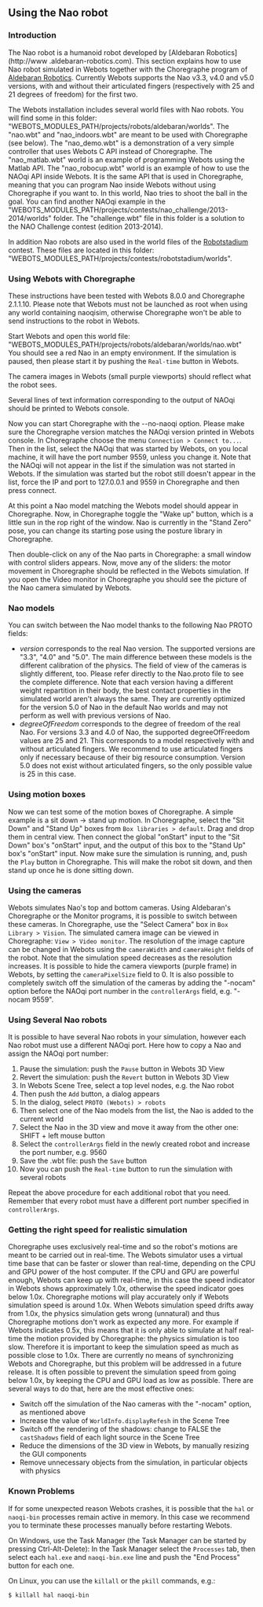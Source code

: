 ## Using the Nao robot

### Introduction

The Nao robot is a humanoid robot developed by [Aldebaran Robotics](http://www
.aldebaran-robotics.com). This section explains how to use Nao robot simulated
in Webots together with the Choregraphe program of [Aldebaran
Robotics](http://www.aldebaran-robotics.com). Currently Webots supports the Nao
v3.3, v4.0 and v5.0 versions, with and without their articulated fingers
(respectively with 25 and 21 degrees of freedom) for the first two.

The Webots installation includes several world files with Nao robots. You will
find some in this folder:
"WEBOTS\_MODULES\_PATH/projects/robots/aldebaran/worlds". The "nao.wbt" and
"nao\_indoors.wbt" are meant to be used with Choregraphe (see below). The
"nao\_demo.wbt" is a demonstration of a very simple controller that uses Webots
C API instead of Choregraphe. The "nao\_matlab.wbt" world is an example of
programming Webots using the Matlab API. The "nao\_robocup.wbt" world is an
example of how to use the NAOqi API inside Webots. It is the same API that is
used in Choregraphe, meaning that you can program Nao inside Webots without
using Choregraphe if you want to. In this world, Nao tries to shoot the ball in
the goal. You can find another NAOqi example in the
"WEBOTS\_MODULES\_PATH/projects/contests/nao\_challenge/2013-2014/worlds"
folder. The "challenge.wbt" file in this folder is a solution to the NAO
Challenge contest (edition 2013-2014).

In addition Nao robots are also used in the world files of the
[Robotstadium](http://www.robotstadium.org) contest. These files are located in
this folder: "WEBOTS\_MODULES\_PATH/projects/contests/robotstadium/worlds".

### Using Webots with Choregraphe

These instructions have been tested with Webots 8.0.0 and Choregraphe 2.1.1.10.
Please note that Webots must not be launched as root when using any world
containing naoqisim, otherwise Choregraphe won't be able to send instructions to
the robot in Webots.

Start Webots and open this world file:
"WEBOTS\_MODULES\_PATH/projects/robots/aldebaran/worlds/nao.wbt" You should see
a red Nao in an empty environment. If the simulation is paused, then please
start it by pushing the `Real-time` button in Webots.

The camera images in Webots (small purple viewports) should reflect what the
robot sees.

Several lines of text information corresponding to the output of NAOqi should be
printed to Webots console.

Now you can start Choregraphe with the --no-naoqi option. Please make sure the
Choregraphe version matches the NAOqi version printed in Webots console. In
Choregraphe choose the menu `Connection > Connect to...`. Then in the list,
select the NAOqi that was started by Webots, on you local machine, it will have
the port number 9559, unless you change it. Note that the NAOqi will not appear
in the list if the simulation was not started in Webots. If the simulation was
started but the robot still doesn't appear in the list, force the IP and port to
127.0.0.1 and 9559 in Choregraphe and then press connect.

At this point a Nao model matching the Webots model should appear in
Choregraphe. Now, in Choregraphe toggle the "Wake up" button, which is a little
sun in the rop right of the window. Nao is currently in the "Stand Zero" pose,
you can change its starting pose using the posture library in Choregraphe.

Then double-click on any of the Nao parts in Choregraphe: a small window with
control sliders appears. Now, move any of the sliders: the motor movement in
Choregraphe should be reflected in the Webots simulation. If you open the Video
monitor in Choregraphe you should see the picture of the Nao camera simulated by
Webots.

### Nao models

You can switch between the Nao model thanks to the following Nao PROTO fields:

- *version* corresponds to the real Nao version. The supported versions are "3.3",
"4.0" and "5.0". The main difference between these models is the different
calibration of the physics. The field of view of the cameras is slightly
different, too. Please refer directly to the Nao.proto file to see the complete
difference. Note that each version having a different weight repartition in
their body, the best contact properties in the simulated world aren't always the
same. They are currently optimized for the version 5.0 of Nao in the default Nao
worlds and may not perform as well with previous versions of Nao.
- *degreeOfFreedom* corresponds to the degree of freedom of the real Nao. For
versions 3.3 and 4.0 of Nao, the supported degreeOfFreedom values are 25 and 21.
This corresponds to a model respectively with and without articulated fingers.
We recommend to use articulated fingers only if necessary because of their big
resource consumption. Version 5.0 does not exist without articulated fingers, so
the only possible value is 25 in this case.

### Using motion boxes

Now we can test some of the motion boxes of Choregraphe. A simple example is a
sit down -> stand up motion. In Choregraphe, select the "Sit Down" and "Stand
Up" boxes from `Box libraries > default`. Drag and drop them in central view.
Then connect the global "onStart" input to the "Sit Down" box's "onStart" input,
and the output of this box to the "Stand Up" box's "onStart" input. Now make
sure the simulation is running, and, push the `Play` button in Choregraphe. This
will make the robot sit down, and then stand up once he is done sitting down.

### Using the cameras

Webots simulates Nao's top and bottom cameras. Using Aldebaran's Choregraphe or
the Monitor programs, it is possible to switch between these cameras. In
Choregraphe, use the "Select Camera" box in `Box Library > Vision`. The
simulated camera image can be viewed in Choregraphe: `View > Video monitor`. The
resolution of the image capture can be changed in Webots using the `cameraWidth`
and `cameraHeight` fields of the robot. Note that the simulation speed decreases
as the resolution increases. It is possible to hide the camera viewports (purple
frame) in Webots, by setting the `cameraPixelSize` field to 0. It is also
possible to completely switch off the simulation of the cameras by adding the
"-nocam" option before the NAOqi port number in the `controllerArgs` field, e.g.
"-nocam 9559".

### Using Several Nao robots

It is possible to have several Nao robots in your simulation, however each Nao
robot must use a different NAOqi port. Here how to copy a Nao and assign the
NAOqi port number:

1. Pause the simulation: push the `Pause` button in Webots 3D View
2. Revert the simulation: push the `Revert` button in Webots 3D View
3. In Webots Scene Tree, select a top level nodes, e.g. the Nao robot
4. Then push the `Add` button, a dialog appears
5. In the dialog, select `PROTO (Webots) > robots`
6. Then select one of the Nao models from the list, the Nao is added to the current
world
7. Select the Nao in the 3D view and move it away from the other one: SHIFT + left
mouse button
8. Select the `controllerArgs` field in the newly created robot and increase the
port number, e.g. 9560
9. Save the .wbt file: push the `Save` button
10. Now you can push the `Real-time` button to run the simulation with several
robots

Repeat the above procedure for each additional robot that you need. Remember
that every robot must have a different port number specified in
`controllerArgs`.

### Getting the right speed for realistic simulation

Choregraphe uses exclusively real-time and so the robot's motions are meant to
be carried out in real-time. The Webots simulator uses a virtual time base that
can be faster or slower than real-time, depending on the CPU and GPU power of
the host computer. If the CPU and GPU are powerful enough, Webots can keep up
with real-time, in this case the speed indicator in Webots shows approximately
1.0x, otherwise the speed indicator goes below 1.0x. Choregraphe motions will
play accurately only if Webots simulation speed is around 1.0x. When Webots
simulation speed drifts away from 1.0x, the physics simulation gets wrong
(unnatural) and thus Choregraphe motions don't work as expected any more. For
example if Webots indicates 0.5x, this means that it is only able to simulate at
half real-time the motion provided by Choregraphe: the physics simulation is too
slow. Therefore it is important to keep the simulation speed as much as possible
close to 1.0x. There are currently no means of synchronizing Webots and
Choregraphe, but this problem will be addressed in a future release. It is often
possible to prevent the simulation speed from going below 1.0x, by keeping the
CPU and GPU load as low as possible. There are several ways to do that, here are
the most effective ones:

- Switch off the simulation of the Nao cameras with the "-nocam" option, as
mentioned above
- Increase the value of `WorldInfo.displayRefesh` in the Scene Tree
- Switch off the rendering of the shadows: change to FALSE the `castShadows` field
of each light source in the Scene Tree
- Reduce the dimensions of the 3D view in Webots, by manually resizing the GUI
components
- Remove unnecessary objects from the simulation, in particular objects with
physics

### Known Problems

If for some unexpected reason Webots crashes, it is possible that the `hal` or
`naoqi-bin` processes remain active in memory. In this case we recommend you to
terminate these processes manually before restarting Webots.

On Windows, use the Task Manager (the Task Manager can be started by pressing
Ctrl-Alt-Delete): In the Task Manager select the `Processes` tab, then select
each `hal.exe` and `naoqi-bin.exe` line and push the "End Process" button for
each one.

On Linux, you can use the `killall` or the `pkill` commands, e.g.:

```
$ killall hal naoqi-bin
```

